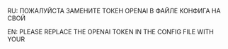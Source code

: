RU: ПОЖАЛУЙСТА ЗАМЕНИТЕ ТОКЕН OPENAI В ФАЙЛЕ КОНФИГА НА СВОЙ

EN: PLEASE REPLACE THE OPENAI TOKEN IN THE CONFIG FILE WITH YOUR
